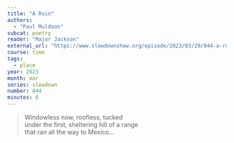 ```yaml
---
title: "A Ruin"
authors:
  - "Paul Muldoon"
subcat: poetry
reader: "Major Jackson"
external_url: "https://www.slowdownshow.org/episode/2023/03/29/844-a-ruin"
course: time
tags:
  - place
year: 2023
month: mar
series: slowdown
number: 844
minutes: 6
---
```


> Windowless now, roofless, tucked  
under the first, sheltering hill of a range  
that ran all the way to Mexico...
